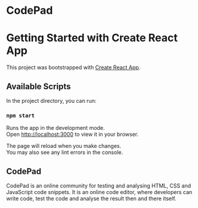 # CodePad
# Getting Started with Create React App

This project was bootstrapped with [Create React App](https://github.com/facebook/create-react-app).

## Available Scripts

In the project directory, you can run:

### `npm start`

Runs the app in the development mode.\
Open [http://localhost:3000](http://localhost:3000) to view it in your browser.

The page will reload when you make changes.\
You may also see any lint errors in the console.

## CodePad 

CodePad is an online community for testing and analysing HTML, CSS and JavaScript code snippets. It is an online code editor, where developers can write code, test the code and analyse the result then and there itself.

